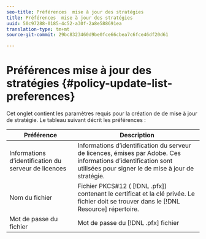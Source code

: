 ```yaml
---
seo-title: Préférences  mise à jour des stratégies
title: Préférences  mise à jour des stratégies
uuid: 50c97288-0185-4c52-a30f-2a8e588691ea
translation-type: tm+mt
source-git-commit: 29bc8323460d9be0fce66cbea7c6fce46df20d61

---
```



# Préférences  mise à jour des stratégies {#policy-update-list-preferences}

Cet onglet contient les paramètres requis pour la création de  de mise à jour de stratégie. Le tableau suivant décrit les préférences :

| Préférence | Description |
|---|---|
| Informations d’identification du serveur de licences | Informations d’identification du serveur de licences, émises par Adobe. Ces informations d’identification sont utilisées pour signer le  de mise à jour de stratégie. |
| Nom du fichier | Fichier PKCS#12 ( [!DNL .pfx]) contenant le certificat et la clé privée. Le fichier doit se trouver dans le [!DNL Resource] répertoire. |
| Mot de passe du fichier | Mot de passe du [!DNL .pfx] fichier |

